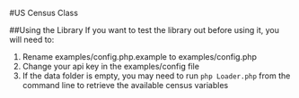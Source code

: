 #US Census Class

##Using the Library
If you want to test the library out before using it, you will need to:

1. Rename examples/config.php.example to examples/config.php
2. Change your api key in the examples/config file
3. If the data folder is empty, you may need to run `php Loader.php` from the command line to retrieve the available census variables